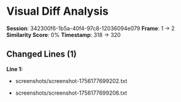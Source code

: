 # Visual Diff Analysis

**Session**: 342300f6-1b5a-40f4-97c8-12036094e079
**Frame**: 1 -> 2
**Similarity Score**: 0%
**Timestamp**: 318 -> 320

## Changed Lines (1)

**Line 1:**
- screenshots/screenshot-1756177699202.txt
+ screenshots/screenshot-1756177699206.txt

